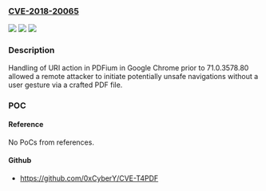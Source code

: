 ### [CVE-2018-20065](https://cve.mitre.org/cgi-bin/cvename.cgi?name=CVE-2018-20065)
![](https://img.shields.io/static/v1?label=Product&message=Chrome&color=blue)
![](https://img.shields.io/static/v1?label=Version&message=%3C%2071.0.3578.80%20&color=brighgreen)
![](https://img.shields.io/static/v1?label=Vulnerability&message=Inappropriate%20implementation&color=brighgreen)

### Description

Handling of URI action in PDFium in Google Chrome prior to 71.0.3578.80 allowed a remote attacker to initiate potentially unsafe navigations without a user gesture via a crafted PDF file.

### POC

#### Reference
No PoCs from references.

#### Github
- https://github.com/0xCyberY/CVE-T4PDF

